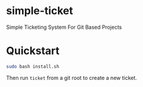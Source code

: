 # simple-ticket
Simple Ticketing System For Git Based Projects

# Quickstart
``` bash
sudo bash install.sh
```
Then run `ticket` from a git root to create a new ticket.
